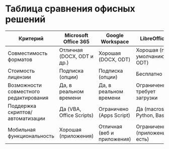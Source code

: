 # Таблица сравнения офисных решений

| Критерий                          | Microsoft Office 365         | Google Workspace             | LibreOffice                   |
|-----------------------------------|------------------------------|------------------------------|-------------------------------|
| Совместимость форматов            | Отличная (DOCX, ODT и др.)  | Хорошая (DOCX, ODT)         | Хорошая (по умолчанию ODT)    |
| Стоимость лицензии                | Подписка (опции)            | Подписка (опции)            | Бесплатно                     |
| Возможности совместного редактирования | Да, в реальном времени       | Да, в реальном времени       | Ограничены, требует загрузки   |
| Поддержка скриптов/автоматизации  | Да (VBA, Office Scripts)     | Ограничено (Apps Script)    | Да (macros на Python, Basic)  |
| Мобильная функциональность        | Хорошая (приложения)        | Отличная (веб и приложения)  | Ограниченная (приложение есть) |
